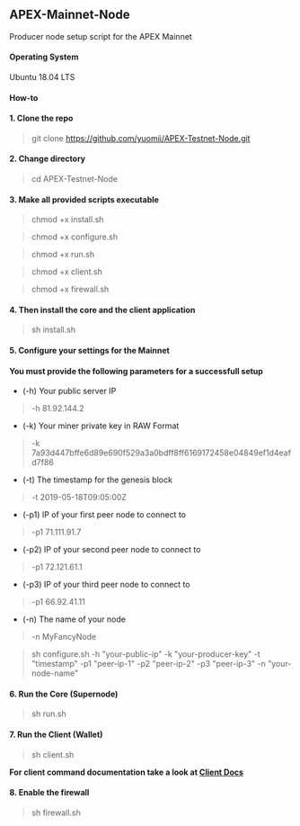 ## APEX-Mainnet-Node
Producer node setup script for the APEX Mainnet

#### Operating System
Ubuntu 18.04 LTS

#### How-to
#### 1. Clone the repo

> git clone https://github.com/yuomii/APEX-Testnet-Node.git

#### 2. Change directory

> cd APEX-Testnet-Node 

#### 3. Make all provided scripts executable

> chmod +x install.sh

> chmod +x configure.sh

> chmod +x run.sh

> chmod +x client.sh

> chmod +x firewall.sh

#### 4. Then install the core and the client application
> sh install.sh

#### 5. Configure your settings for the Mainnet
#### You must provide the following parameters for a successfull setup
* (-h) Your public server IP 
> -h 81.92.144.2

* (-k) Your miner private key in RAW Format
> -k 7a93d447bffe6d89e690f529a3a0bdff8ff6169172458e04849ef1d4eafd7f86

* (-t) The timestamp for the genesis block
> -t 2019-05-18T09:05:00Z

* (-p1) IP of your first peer node to connect to
> -p1 71.111.91.7

* (-p2) IP of your second peer node to connect to
> -p1 72.121.61.1

* (-p3) IP of your third peer node to connect to
> -p1 66.92.41.11

* (-n) The name of your node
> -n MyFancyNode

> sh configure.sh -h "your-public-ip" -k "your-producer-key" -t "timestamp"
  -p1 "peer-ip-1" -p2 "peer-ip-2" -p3 "peer-ip-3" -n "your-node-name"


#### 6. Run the Core (Supernode)
> sh run.sh

#### 7. Run the Client (Wallet)
> sh client.sh

**For client command documentation take a look at [Client Docs](https://github.com/APEX-Network/APEX-Blockchain-CLI/blob/dev/CLI%20commands.md)**

#### 8. Enable the firewall
> sh firewall.sh

